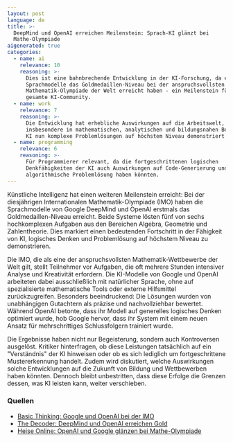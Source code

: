 ```yaml
---
layout: post
language: de
title: >-
  DeepMind und OpenAI erreichen Meilenstein: Sprach-KI glänzt bei
  Mathe-Olympiade
aigenerated: true
categories:
  - name: ai
    relevance: 10
    reasoning: >-
      Dies ist eine bahnbrechende Entwicklung in der KI-Forschung, da erstmals
      Sprachmodelle das Goldmedaillen-Niveau bei der anspruchsvollsten
      Mathematik-Olympiade der Welt erreicht haben - ein Meilenstein für die
      gesamte KI-Community.
  - name: work
    relevance: 7
    reasoning: >-
      Die Entwicklung hat erhebliche Auswirkungen auf die Arbeitswelt,
      insbesondere in mathematischen, analytischen und bildungsnahen Berufen, da
      KI nun komplexe Problemlösungen auf höchstem Niveau demonstriert.
  - name: programming
    relevance: 6
    reasoning: >-
      Für Programmierer relevant, da die fortgeschrittenen logischen
      Denkfähigkeiten der KI auch Auswirkungen auf Code-Generierung und
      algorithmische Problemlösung haben könnten.
---
```


Künstliche Intelligenz hat einen weiteren Meilenstein erreicht: Bei der diesjährigen Internationalen Mathematik-Olympiade (IMO) haben die Sprachmodelle von Google DeepMind und OpenAI erstmals das Goldmedaillen-Niveau erreicht. Beide Systeme lösten fünf von sechs hochkomplexen Aufgaben aus den Bereichen Algebra, Geometrie und Zahlentheorie. Dies markiert einen bedeutenden Fortschritt in der Fähigkeit von KI, logisches Denken und Problemlösung auf höchstem Niveau zu demonstrieren.

<!--more-->

Die IMO, die als eine der anspruchsvollsten Mathematik-Wettbewerbe der Welt gilt, stellt Teilnehmer vor Aufgaben, die oft mehrere Stunden intensiver Analyse und Kreativität erfordern. Die KI-Modelle von Google und OpenAI arbeiteten dabei ausschließlich mit natürlicher Sprache, ohne auf spezialisierte mathematische Tools oder externe Hilfsmittel zurückzugreifen. Besonders beeindruckend: Die Lösungen wurden von unabhängigen Gutachtern als präzise und nachvollziehbar bewertet. Während OpenAI betonte, dass ihr Modell auf generelles logisches Denken optimiert wurde, hob Google hervor, dass ihr System mit einem neuen Ansatz für mehrschrittiges Schlussfolgern trainiert wurde.

Die Ergebnisse haben nicht nur Begeisterung, sondern auch Kontroversen ausgelöst. Kritiker hinterfragen, ob diese Leistungen tatsächlich auf ein "Verständnis" der KI hinweisen oder ob es sich lediglich um fortgeschrittene Mustererkennung handelt. Zudem wird diskutiert, welche Auswirkungen solche Entwicklungen auf die Zukunft von Bildung und Wettbewerben haben könnten. Dennoch bleibt unbestritten, dass diese Erfolge die Grenzen dessen, was KI leisten kann, weiter verschieben.

### Quellen
- [Basic Thinking: Google und OpenAI bei der IMO](https://www.basicthinking.de/blog/2025/07/23/google-openai-imo/)
- [The Decoder: DeepMind und OpenAI erreichen Gold](https://the-decoder.de/nach-openai-bestaetigt-auch-google-deepmind-mathe-gold-fuer-ki-nur-per-sprache/)
- [Heise Online: OpenAI und Google glänzen bei Mathe-Olympiade](https://www.heise.de/news/OpenAI-und-Google-erreichen-Gold-bei-Mathe-Olympiade-10496702.html)
